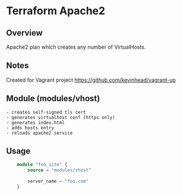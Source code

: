 # Terraform Apache2

## Overview

Apache2 plan which creates any number of VirtualHosts.

## Notes

Created for Vagrant project <https://github.com/kevinhead/vagrant-up>

## Module (modules/vhost)

    - creates self-signed tls cert
    - generates virtualhost conf (https only)
    - generates index.html
    - adds hosts entry
    - reloads apache2 service

## Usage

```terraform
    module "foo_site" {
        source = "modules/vhost"
  
        server_name = "foo.com"
    }
```